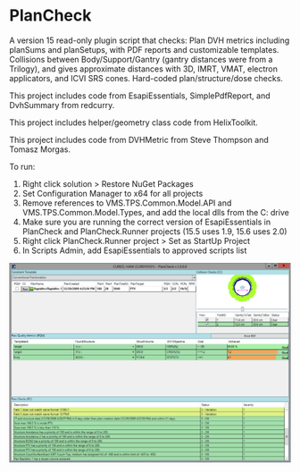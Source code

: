 # PlanCheck

A version 15 read-only plugin script that checks:
Plan DVH metrics including planSums and planSetups, with PDF reports and customizable templates.
Collisions between Body/Support/Gantry (gantry distances were from a Trilogy), and gives approximate distances with 3D, IMRT, VMAT, electron applicators, and ICVI SRS cones.
Hard-coded plan/structure/dose checks.

This project includes code from EsapiEssentials, SimplePdfReport, and DvhSummary from redcurry.

This project includes helper/geometry class code from HelixToolkit.

This project includes code from DVHMetric from Steve Thompson and Tomasz Morgas.

To run:
1. Right click solution > Restore NuGet Packages
2. Set Configuration Manager to x64 for all projects
3. Remove references to VMS.TPS.Common.Model.API and VMS.TPS.Common.Model.Types, and add the local dlls from the C: drive
4. Make sure you are running the correct version of EsapiEssentials in PlanCheck and PlanCheck.Runner projects (15.5 uses 1.9, 15.6 uses 2.0)
5. Right click PlanCheck.Runner project > Set as StartUp Project
6. In Scripts Admin, add EsapiEssentials to approved scripts list


![alt text](https://github.com/LDClark/PlanCheck/blob/master/TestCase.png)
